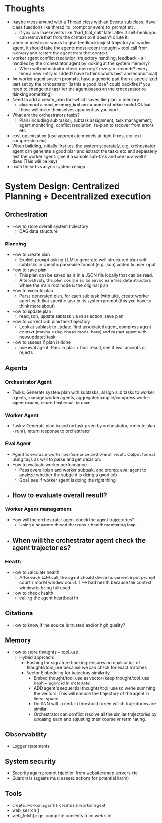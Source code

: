 # Thoughts
- maybe mess around with a Thread class with an Events sub class. Have class functions like thread_to_prompt or event_to_prompt etc.
    - if you can label events like "bad_tool_call" later after it self-heals you can remove that from the context so it doesn't dilute it.
- when orhcestrator wants to give feedback/adjust trajectory of worker agent, it should take the agents most recent thought + tool call from memory and restart the agent from that context.
- worker agent conflict resolution, trajectory handling, feedback - all handled by the orchestrator agent by looking at the system memory?
    - When will orchestrator check memory? (every x seconds? every time a new entry is added? have to think whats best and economical)
- for worker agent system prompts, have a generic part then a specialized part set by the orhcestrator (is this a good idea? could backfire if you need to change the task for the agent based on the orhcestrator re-thinking something)
- Need to add a create_plan tool which saves the plan to memory
    - also need a read_memory_tool and a bunch of other tools LOL but those will make themselves apparent as you work.
- What are the orchestrators tasks?
    - Plan (including sub tasks), subtask assignment, task management, agent monitoring, conflict resolution, re-plan to recover from errors etc
- cost optimization (use appropriate models at right times, context compression etc)
- When building, initially first test the system separately, e.g. orchestrator agent can generate a good plan and extract the tasks etc and separately test the worker agent: give it a sample sub-task and see how well it does (This will be key)
- multi thread vs async system design.


# System Design: Centralized Planning + Decentralized execution

## Orchestration
- How to store overall system trajectory
    - DAG data structure
### Planning
- How to create plan
    - Explicit prompt asking LLM to generate well structured plan with subtasks in specific parseable format (e.g. json) added to user input 
- How to save plan
    - This plan can be saved as is in a JSON file locally that can be read. 
    - Alternatively, the plan could also be saved as a tree data structure where the main root node is the original plan
- How to execute plan
    - Parse generated plan, for each sub task (with uid), create worker agent with that specific task in its system prompt (this you have to think more about)
- How to update plan
    - read json, update subtask via id selection, save plan
- How to correct sub plan task trajectory
    - Look at subtask to update, find associated agent, compress agent context (maybe using cheap model here) and restart agent with new/updated task 
- How to assess if plan is done
    - use eval agent. Pass in plan + final result, see if eval accepts or rejects

## Agents
### Orchestrator Agent
- Tasks: Generate system plan with subtasks, assign sub tasks to worker agents, manage worker agents, aggregate/compile/compress worker agent results, return final result to user
### Worker Agent
- Tasks: Generate plan based on task given by orchestrator, execute plan - run(), return response to orchestrator
### Eval Agent
- Agent to evaluate worker performance and overall result. Output format using tags as well to parse and get decision.
- How to evaluate worker performance
    - Pass overall plan and worker subtask, and prompt eval agent to analyze whether the subgent is doing a good job
    - Goal: see if worker agent is doing the right thing
- How to evaluate overall result?
    - 
### Worker Agent management 
- How will the orchestrator agent check the agent trajectories?
    - Using a separate thread that runs a health monitoring loop.
- When will the orchestrator agent check the agent trajectories?
    - 

### Health
- How to calculate health
    - After each LLM call, the agent should divide its current input prompt count / model window count. 1 --> bad health because the context window is being full used. 
- How to check health
    - calling the agent heartbeat fn

## Citations
- How to know if the source is trusted and/or high quality? 

## Memory
- How to store thoughts + tool_use
    - Hybrid approach: 
        - Hashing for signature tracking: ensures no duplication of thoughts/tool_use because we can check for exact matches
        - Vector Embedding for trajectory similarity 
            - Embed thought/tool_use as vector (keep thought/tool_use hash + agent id in metadata)
            - ADD agent's sequential thoughts/tool_use so we're summing the vectors. This will encode the trajectory of the agent in linear space. 
            - Do ANN with a certain threshold to see which trajectories are similar. 
            - Orchestrator can conflict resolve all the similar trajectories by updating each and adjusting their course or terminating. 

## Observability
- Logger statements 

## System security
- Security again prompt injection from websites/mcp servers etc
- Guardrails (agents must assess actions for potential harm)

## Tools
- create_worker_agent(): creates a worker agent
- web_search()
- web_fetch(): get complete contents from web site 
